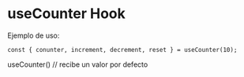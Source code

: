# useCounter Hook

Ejemplo de uso:
```
const { conunter, increment, decrement, reset } = useCounter(10);
```

useCounter()  // recibe un valor por defecto